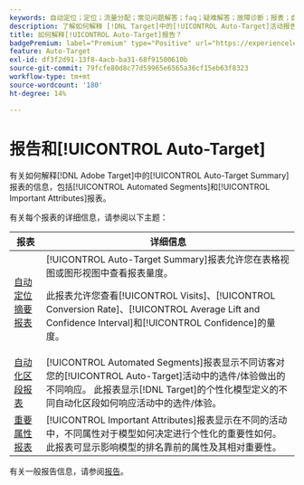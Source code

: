 ```yaml
---
keywords: 自动定位；定位；流量分配；常见问题解答；faq；疑难解答；故障诊断；报表；自动定位摘要报表；摘要报表；自动化区段；重要属性
description: 了解如何解释 [!DNL Target]中的[!UICONTROL Auto-Target]活动报告。
title: 如何解释[!UICONTROL Auto-Target]报告？
badgePremium: label="Premium" type="Positive" url="https://experienceleague.adobe.com/docs/target/using/introduction/intro.html?lang=en#premium newtab=true" tooltip="请参阅Target Premium中包含的内容。"
feature: Auto-Target
exl-id: df3f2d91-13f8-4acb-ba31-68f91500610b
source-git-commit: 79fcfe80d8c77d59965e6565a36cf15eb63f8323
workflow-type: tm+mt
source-wordcount: '180'
ht-degree: 14%

---
```


# 报告和[!UICONTROL Auto-Target]

有关如何解释[!DNL Adobe Target]中的[!UICONTROL Auto-Target Summary]报表的信息，包括[!UICONTROL Automated Segments]和[!UICONTROL Important Attributes]报表。

有关每个报表的详细信息，请参阅以下主题：

| 报表 | 详细信息 |
| --- | --- |
| [自动定位摘要报表](/help/main/c-reports/personalization-reports/auto-target-summary-report.md) | [!UICONTROL Auto-Target Summary]报表允许您在表格视图或图形视图中查看报表量度。<P>此报表允许您查看[!UICONTROL Visits]、[!UICONTROL Conversion Rate]、[!UICONTROL Average Lift and Confidence Interval]和[!UICONTROL Confidence]的量度。 |
| [自动化区段报表](/help/main/c-reports/c-personalization-insights-reports/automated-segments-report.md) | [!UICONTROL Automated Segments]报表显示不同访客对您的[!UICONTROL Auto-Target]活动中的选件/体验做出的不同响应。 此报表显示[!DNL Target]的个性化模型定义的不同自动化区段如何响应活动中的选件/体验。 |
| [重要属性报表](/help/main/c-reports/c-personalization-insights-reports/important-attributes-report.md) | [!UICONTROL Important Attributes]报表显示在不同的活动中，不同属性对于模型如何决定进行个性化的重要性如何。 此报表可显示影响模型的排名靠前的属性及其相对重要性。 |

有关一般报告信息，请参阅[报告](/help/main/c-reports/reports.md)。
